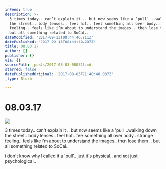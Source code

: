```yaml
---
inFeed: true
description: >-
  3 times today.. can’t explain it .. but now seems like a ‘pull’ ..walking down
  the street.. body tenses.. feel hot.. feel something all over body.. strange
  feeling.. feels like i’m about to understand the images.. then lose them ..
  but all something related to SoCal.. 
dateModified: '2017-09-13T08:44:46.211Z'
datePublished: '2017-09-13T08:44:48.237Z'
title: 08.03.17
author: []
publisher: {}
via: {}
sourcePath: _posts/2017-08-03-080317.md
starred: false
datePublishedOriginal: '2017-08-03T21:40:48.037Z'
_type: Blurb

---
```

# 08.03.17
![](https://the-grid-user-content.s3-us-west-2.amazonaws.com/e584418d-5b55-4de3-8136-9570401e3673.jpg)

3 times today.. can't explain it .. but now seems like a 'pull' ..walking down the street.. body tenses.. feel hot.. feel something all over body.. strange feeling.. feels like i'm about to understand the images.. then lose them .. but all something related to SoCal.. 

i don't know why I called it a 'pull'.. just it's physical.. and not just psychological..